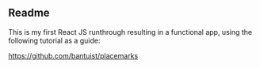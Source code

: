 ## Readme

This is my first React JS runthrough resulting in a functional app, using the following tutorial as a guide:

https://github.com/bantuist/placemarks